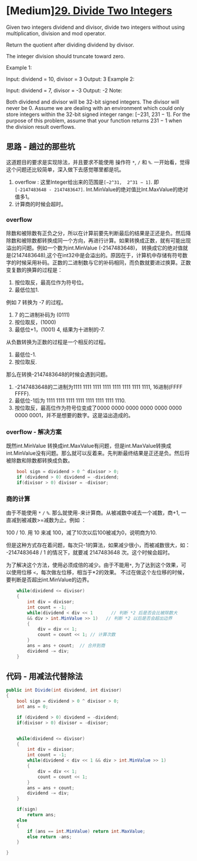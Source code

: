 # [Medium][29. Divide Two Integers](https://leetcode.com/problems/divide-two-integers/)

Given two integers dividend and divisor, divide two integers without using multiplication, division and mod operator.

Return the quotient after dividing dividend by divisor.

The integer division should truncate toward zero.

Example 1:

Input: dividend = 10, divisor = 3
Output: 3
Example 2:

Input: dividend = 7, divisor = -3
Output: -2
Note:

Both dividend and divisor will be 32-bit signed integers.
The divisor will never be 0.
Assume we are dealing with an environment which could only store integers within the 32-bit signed integer range: [−231,  231 − 1]. For the purpose of this problem, assume that your function returns 231 − 1 when the division result overflows.

## 思路 - 趟过的那些坑

这道题目的要求是实现除法，并且要求不能使用 操作符 `*`, `/` 和 `%`. 一开始看，觉得这个问题还比较简单，深入做下去感觉哪里都是坑。

1. overflow : 这里Integer给出来的范围是`[−2^31,  2^31 − 1]`. 即 `[-2147483648 - 2147483647]`. Int.MinValue的绝对值比Int.MaxValue的绝对值多1。
2. 计算商的时候会超时。

### overflow

除数和被除数有正负之分，所以在计算前要先判断最后的结果是正还是负。然后降除数和被除数都转换成同一个方向，再进行计算。如果转换成正数，就有可能出现溢出的问题。例如一个数为int.MinValue (-2147483648)， 转换成它的绝对值就是(2147483648),这个在int32中是会溢出的。原因在于，计算机中存储有符号数字的时候采用补码。正数的二进制数与它的补码相同，而负数就要进过换算。正数变复数的换算的过程是：

1. 按位取反，最高位作为符号位。
2. 最低位加1.

例如 7 转换为 -7 的过程。

1. 7 的二进制补码为 (0111)
2. 按位取反，(1000)
3. 最低位+1，(1001)
4, 结果为十进制的-7.

从负数转换为正数的过程是一个相反的过程。

1. 最低位-1.
2. 按位取反.

那么在转换-2147483648的时候会遇到问题。

1. -2147483648的二进制为1111 1111 1111 1111 1111 1111 1111 1111, 16进制(FFFF FFFF).
2. 最低位-1后为 1111 1111 1111 1111 1111 1111 1111 1110.
3. 按位取反，最高位作为符号位变成了0000 0000 0000 0000 0000 0000 0000 0001，并不是想要的数字。这是溢出造成的。

### overflow - 解决方案

既然int.MinValue 转换成int.MaxValue有问题，但是int.MaxValue转换成int.MinValue没有问题。那么就可以反着来。先判断最终结果是正还是负。然后将被除数和除数都转换成负数。

```csharp
    bool sign = dividend > 0 ^ divisor > 0;
    if (dividend > 0) dividend = -dividend;
    if(divisor > 0) divisor = -divisor;
```

### 商的计算

由于不能使用 `*` `/` `%`. 那么就使用`-`来计算商。从被减数中减去一个减数，商+1, 一直减到被减数>=减数为止。例如 ：

100 / 10. 用 10 来减 100，减了10次以后100被减为0，说明商为10.

但是这种方式存在着问题，每次只-1的算法，如果减少很小，而被减数很大，如：
-2147483648 / 1 的情况下，就要减 2147483648 次。这个时候会超时。

为了解决这个方法，使用必须成倍的减少。由于不能用`*`, 为了达到这个效果，可以使用位移 `<`，每次做左位移，相当于*2的效果。
不过在做这个左位移的时候，要判断是否超出int.MinValue的边界。

``` csharp
    while(dividend <= divisor)
    {
        int div = divisor;
        int count = -1;
        while(dividend < div << 1       // 判断 *2 后是否会比被除数大
        && div > int.MinValue >> 1)   // 判断 *2 以后是否会超出边界
        {
            div = div << 1;
            count = count << 1; // 计算次数
        }
        ans = ans + count;  // 合并到商
        dividend -= div;
    }
```

## 代码 - 用减法代替除法

```csharp
public int Divide(int dividend, int divisor)
{
    bool sign = dividend > 0 ^ divisor > 0;
    int ans = 0;

    if (dividend > 0) dividend = -dividend;
    if(divisor > 0) divisor = -divisor;


    while(dividend <= divisor)
    {
        int div = divisor;
        int count = -1;
        while(dividend < div << 1 && div > int.MinValue >> 1)
        {
            div = div << 1;
            count = count << 1;
        }
        ans = ans + count;
        dividend -= div;
    }

    if(sign)
        return ans;
    else
    {
        if (ans == int.MinValue) return int.MaxValue;
        else return -ans;
    }

}
```

